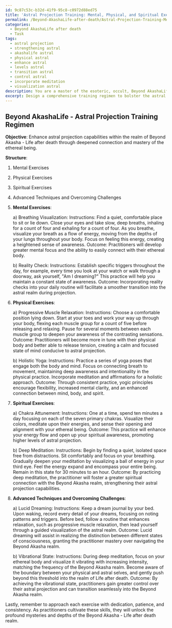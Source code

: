 ```yaml
---
id: 9c87c53c-b32d-41f9-95c8-c0972d88ed75
title: 'Astral Projection Training: Mental, Physical, and Spiritual Exercises'
permalink: /Beyond-AkashaLife-after-death/Astral-Projection-Training-Mental-Physical-and-Spiritual-Exercises/
categories:
  - Beyond AkashaLife after death
  - Task
tags:
  - astral projection
  - strengthening astral
  - akashalife astral
  - physical astral
  - enhance astral
  - levels astral
  - transition astral
  - control astral
  - incorporate meditation
  - visualization astral
description: You are a master of the esoteric, occult, Beyond AkashaLife after death, you complete tasks to the absolute best of your ability, no matter if you think you were not trained to do the task specifically, you will attempt to do it anyways, since you have performed the tasks you are given with great mastery, accuracy, and deep understanding of what is requested. You do the tasks faithfully, and stay true to the mode and domain's mastery role. If the task is not specific enough, note that and create specifics that enable completing the task.
excerpt: Design a comprehensive training regimen to bolster the astral form with the intent of enhancing astral projection capabilities, specifically within the realm of Beyond Akasha - Life after death. This program should include a series of well-defined mental, physical, and spiritual exercises that focus on deepening the connection with one's ethereal being. Provide clear instructions, as well as examples of each exercise's possible outcomes, to ensure a rich and engaging experience for the practitioner. Integrate advanced techniques to overcome potential challenges encountered during journeys through the post-death realm, enabling a more profound exploration of its intricacies and mysteries.
---
```


## Beyond AkashaLife - Astral Projection Training Regimen

**Objective**: Enhance astral projection capabilities within the realm of Beyond Akasha - Life after death through deepened connection and mastery of the ethereal being.

**Structure**:
1. Mental Exercises
2. Physical Exercises
3. Spiritual Exercises
4. Advanced Techniques and Overcoming Challenges

1. **Mental Exercises**:

   a) Breathing Visualization:
      Instructions: Find a quiet, comfortable place to sit or lie down. Close your eyes and take slow, deep breaths, inhaling for a count of four and exhaling for a count of four. As you breathe, visualize your breath as a flow of energy, moving from the depths of your lungs throughout your body. Focus on feeling this energy, creating a heightened sense of awareness. 
      Outcome: Practitioners will develop greater mental focus and the ability to easily connect with their ethereal body.

   b) Reality Check:
      Instructions: Establish specific triggers throughout the day, for example, every time you look at your watch or walk through a doorway, ask yourself, "Am I dreaming?" This practice will help you maintain a constant state of awareness.
      Outcome: Incorporating reality checks into your daily routine will facilitate a smoother transition into the astral realm during projection.

2. **Physical Exercises**:

   a) Progressive Muscle Relaxation:
      Instructions: Choose a comfortable position lying down. Start at your toes and work your way up through your body, flexing each muscle group for a count of five before releasing and relaxing. Pause for several moments between each muscle group to deepen your awareness of the contrasting sensations.
      Outcome: Practitioners will become more in tune with their physical body and better able to release tension, creating a calm and focused state of mind conducive to astral projection.

   b) Holistic Yoga:
      Instructions: Practice a series of yoga poses that engage both the body and mind. Focus on connecting breath to movement, maintaining deep awareness and intentionality in the physical practice. Incorporate meditation and affirmations for a holistic approach. 
      Outcome: Through consistent practice, yogic principles encourage flexibility, increased mental clarity, and an enhanced connection between mind, body, and spirit.

3. **Spiritual Exercises**:

   a) Chakra Attunement:
      Instructions: One at a time, spend ten minutes a day focusing on each of the seven primary chakras. Visualize their colors, meditate upon their energies, and sense their opening and alignment with your ethereal being. 
      Outcome: This practice will enhance your energy flow and open up your spiritual awareness, promoting higher levels of astral projection.

   b) Deep Meditation:
      Instructions: Begin by finding a quiet, isolated space free from distractions. Sit comfortably and focus on your breathing. Gradually deepen your meditation by visualizing a ball of energy in your third eye. Feel the energy expand and encompass your entire being. Remain in this state for 30 minutes to an hour. 
      Outcome: By practicing deep meditation, the practitioner will foster a greater spiritual connection with the Beyond Akasha realm, strengthening their astral projection capabilities.

4. **Advanced Techniques and Overcoming Challenges**:

   a) Lucid Dreaming:
      Instructions: Keep a dream journal by your bed. Upon waking, record every detail of your dreams, focusing on noting patterns and triggers. Before bed, follow a routine that enhances relaxation, such as progressive muscle relaxation, then lead yourself through a guided visualization of the astral realm. 
      Outcome: Lucid dreaming will assist in realizing the distinction between different states of consciousness, granting the practitioner mastery over navigating the Beyond Akasha realm.

   b) Vibrational State:
      Instructions: During deep meditation, focus on your ethereal body and visualize it vibrating with increasing intensity, matching the frequency of the Beyond Akasha realm. Become aware of the boundary between your physical and astral selves, and gently push beyond this threshold into the realm of Life after death.
      Outcome: By achieving the vibrational state, practitioners gain greater control over their astral projection and can transition seamlessly into the Beyond Akasha realm.

Lastly, remember to approach each exercise with dedication, patience, and consistency. As practitioners cultivate these skills, they will unlock the profound mysteries and depths of the Beyond Akasha - Life after death realm.
